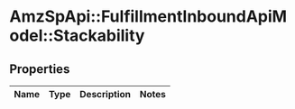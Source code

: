 # AmzSpApi::FulfillmentInboundApiModel::Stackability

## Properties
Name | Type | Description | Notes
------------ | ------------- | ------------- | -------------

